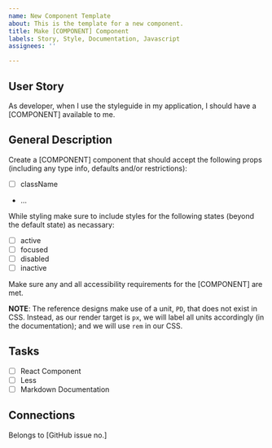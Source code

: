 ```yaml
---
name: New Component Template
about: This is the template for a new component.
title: Make [COMPONENT] Component
labels: Story, Style, Documentation, Javascript
assignees: ''

---
```


## User Story
As developer, when I use the styleguide in my application, I should have a [COMPONENT] available to me.

## General Description
Create a [COMPONENT] component that should accept the following props (including any type info, defaults and/or restrictions):
- [ ] className
- ...

While styling make sure to include styles for the following states (beyond the default state) as necassary:
- [ ] active
- [ ] focused
- [ ] disabled
- [ ] inactive

Make sure any and all accessibility requirements for the [COMPONENT] are met.

**NOTE**: The reference designs make use of a unit, `PD`, that does not exist in CSS. Instead, as our render target is `px`, we will label all units accordingly (in the documentation); and we will use `rem` in our CSS.

## Tasks
- [ ] React Component
- [ ] Less
- [ ] Markdown Documentation

## Connections
Belongs to [GitHub issue no.]
